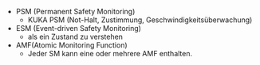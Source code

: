 - PSM (Permanent Safety Monitoring) 
	- KUKA PSM (Not-Halt, Zustimmung, Geschwindigkeitsüberwachung) 
- ESM (Event-driven Safety Monitoring) 
	- als ein Zustand zu verstehen 
- AMF(Atomic Monitoring Function) 
	- Jeder SM kann eine oder mehrere AMF enthalten. 

